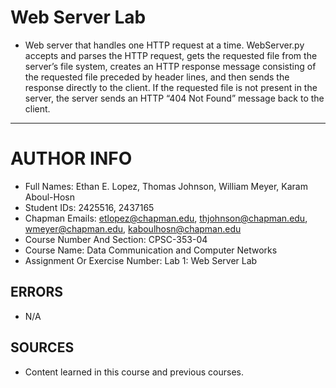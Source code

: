 # Web Server Lab

- Web server that handles one HTTP request at a time. WebServer.py accepts
  and parses the HTTP request, gets the requested file from the server’s file system, creates an HTTP response
  message consisting of the requested file preceded by header lines, and then sends the response directly to
  the client. If the requested file is not present in the server, the server sends an HTTP “404 Not
  Found” message back to the client.

----

# AUTHOR INFO

- Full Names: Ethan E. Lopez, Thomas Johnson, William Meyer, Karam Aboul-Hosn
- Student IDs: 2425516, 2437165 
- Chapman Emails: etlopez@chapman.edu, thjohnson@chapman.edu, wmeyer@chapman.edu, kaboulhosn@chapman.edu
- Course Number And Section: CPSC-353-04
- Course Name: Data Communication and Computer Networks
- Assignment Or Exercise Number: Lab 1: Web Server Lab

## ERRORS

- N/A

## SOURCES

- Content learned in this course and previous courses.
